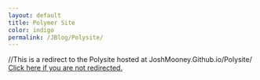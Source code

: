 ```yaml
---
layout: default
title: Polymer Site
color: indigo
permalink: /JBlog/Polysite/
---
```


//This is a redirect to the Polysite hosted at JoshMooney.Github.io/Polysite/
<a href="https://JoshMooney.github.io/Polysite/">Click here if you are not redirected.<a>
<script>location='https://JoshMooney.github.io/Polysite/'</script>